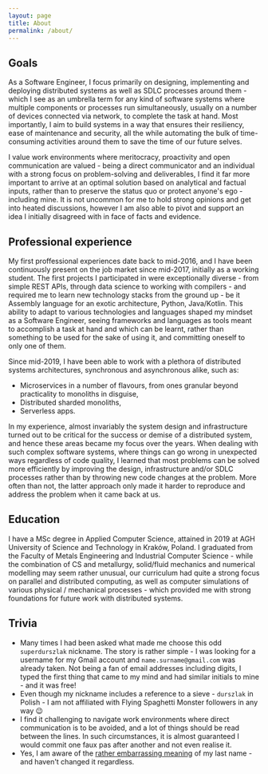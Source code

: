 ```yaml
---
layout: page
title: About
permalink: /about/
---
```


## Goals

As a Software Engineer, I focus primarily on designing, implementing and deploying distributed systems as well as SDLC processes around them - which I see as an umbrella term for any kind of software systems where multiple components or processes run simultaneously, usually on a number of devices connected via network, to complete the task at hand. Most importantly, I aim to build systems in a way that ensures their resiliency, ease of maintenance and security, all the while automating the bulk of time-consuming activities around them to save the time of our future selves.

I value work environments where meritocracy, proactivity and open communication are valued - being a direct communicator and an individual with a strong focus on problem-solving and deliverables, I find it far more important to arrive at an optimal solution based on analytical and factual inputs, rather than to preserve the status quo or protect anyone's ego - including mine. It is not uncommon for me to hold strong opinions and get into heated discussions, however I am also able to pivot and support an idea I initially disagreed with in face of facts and evidence.

## Professional experience

My first proffessional experiences date back to mid-2016, and I have been continuously present on the job market since mid-2017, initially as a working student. The first projects I participated in were exceptionally diverse - from simple REST APIs, through data science to working with compilers - and required me to learn new technology stacks from the ground up - be it Assembly language for an exotic architecture, Python, Java/Kotlin. This ability to adapt to various technologies and languages shaped my mindset as a Software Engineer, seeing frameworks and languages as tools meant to accomplish a task at hand and which can be learnt, rather than something to be used for the sake of using it, and committing oneself to only one of them.

Since mid-2019, I have been able to work with a plethora of distributed systems architectures, synchronous and asynchronous alike, such as:
- Microservices in a number of flavours, from ones granular beyond practicality to monoliths in disguise, 
- Distributed sharded monoliths,
- Serverless apps.

In my experience, almost invariably the system design and infrastructure turned out to be critical for the success or demise of a distributed system, and hence these areas became my focus over the years. When dealing with such complex software systems, where things can go wrong in unexpected ways regardless of code quality, I learned that most problems can be solved more efficiently by improving the design, infrastructure and/or SDLC processes rather than by throwing new code changes at the problem. More often than not, the latter approach only made it harder to reproduce and address the problem when it came back at us.

## Education

I have a MSc degree in Applied Computer Science, attained in 2019 at AGH University of Science and Technology in Kraków, Poland. I graduated from the Faculty of Metals Engineering and Industrial Computer Science - while the combination of CS and metallurgy, solid/fluid mechanics and numerical modelling may seem rather unusual, our curriculum had quite a strong focus on parallel and distributed computing, as well as computer simulations of various physical / mechanical processes - which provided me with strong foundations for future work with distributed systems.

## Trivia

- Many times I had been asked what made me choose this odd `superdurszlak` nickname. The story is rather simple - I was looking for a username for my Gmail account and `name.surname@gmail.com` was already taken. Not being a fan of email addresses including digits, I typed the first thing that came to my mind and had similar initials to mine - and it was free!
- Even though my nickname includes a reference to a sieve - `durszlak` in Polish - I am not affiliated with Flying Spaghetti Monster followers in any way :wink:
- I find it challenging to navigate work environments where direct communication is to be avoided, and a lot of things should be read between the lines. In such circumstances, it is almost guaranteed I would commit one faux pas after another and not even realise it.
- Yes, I am aware of the [rather embarrassing meaning](https://en.wiktionary.org/wiki/%D0%B4%D1%83%D1%80%D0%B0%D0%BA) of my last name - and haven't changed it regardless. 

